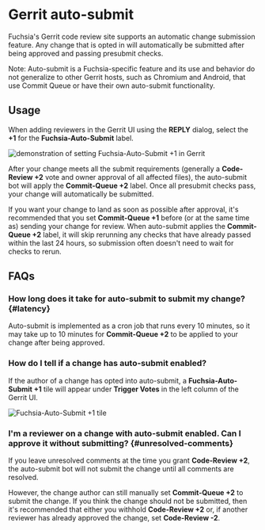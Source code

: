 # Gerrit auto-submit

Fuchsia's Gerrit code review site supports an automatic change submission
feature. Any change that is opted in will automatically be submitted after being
approved and passing presubmit checks.

Note: Auto-submit is a Fuchsia-specific feature and its use and behavior do not
generalize to other Gerrit hosts, such as Chromium and Android, that use Commit
Queue or have their own auto-submit functionality.

## Usage

When adding reviewers in the Gerrit UI using the **REPLY** dialog, select the
**+1** for the **Fuchsia-Auto-Submit** label.

![demonstration of setting Fuchsia-Auto-Submit +1 in Gerrit](/docs/development/source_code/auto_submit_usage.gif)

After your change meets all the submit requirements (generally a **Code-Review
+2** vote and owner approval of all affected files), the auto-submit bot will
apply the **Commit-Queue +2** label. Once all presubmit checks pass, your change
will automatically be submitted.

If you want your change to land as soon as possible after approval, it's
recommended that you set **Commit-Queue +1** before (or at the same time as)
sending your change for review. When auto-submit applies the **Commit-Queue +2**
label, it will skip rerunning any checks that have already passed within the
last 24 hours, so submission often doesn't need to wait for checks to rerun.

## FAQs

### How long does it take for auto-submit to submit my change? {#latency}

Auto-submit is implemented as a cron job that runs every 10 minutes, so it may
take up to 10 minutes for **Commit-Queue +2** to be applied to your change after
being approved.

### How do I tell if a change has auto-submit enabled?

If the author of a change has opted into auto-submit, a **Fuchsia-Auto-Submit
+1** tile will appear under **Trigger Votes** in the left column of the Gerrit
UI.

![Fuchsia-Auto-Submit +1 tile](/docs/development/source_code/auto_submit_selected.png)

### I'm a reviewer on a change with auto-submit enabled. Can I approve it without submitting? {#unresolved-comments}

If you leave unresolved comments at the time you grant **Code-Review +2**, the
auto-submit bot will not submit the change until all comments are resolved.

However, the change author can still manually set **Commit-Queue +2** to submit
the change. If you think the change should not be submitted, then it's
recommended that either you withhold **Code-Review +2** or, if another reviewer
has already approved the change, set **Code-Review -2**.

